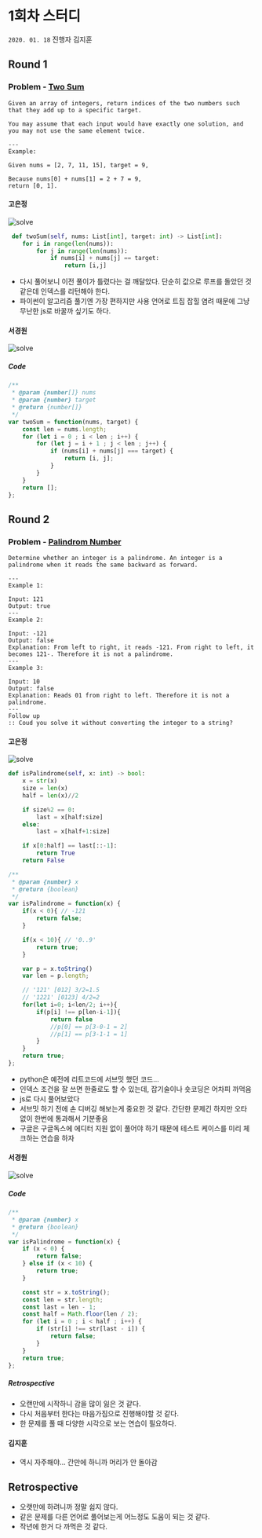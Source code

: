 # 1회차 스터디
`2020. 01. 18`
진행자 김지훈

## Round 1
### Problem - [Two Sum](https://leetcode.com/problems/two-sum/)
```
Given an array of integers, return indices of the two numbers such that they add up to a specific target.

You may assume that each input would have exactly one solution, and you may not use the same element twice.

---
Example:

Given nums = [2, 7, 11, 15], target = 9,

Because nums[0] + nums[1] = 2 + 7 = 9,
return [0, 1].
```

#### 고은정
![solve](../images/w01_p1_ej.jpg)

```python
 def twoSum(self, nums: List[int], target: int) -> List[int]:
    for i in range(len(nums)):
        for j in range(len(nums)):
            if nums[i] + nums[j] == target:
                return [i,j]
```
- 다시 풀어보니 이전 풀이가 틀렸다는 걸 깨달았다. 단순히 값으로 루프를 돌았던 것 같은데 인덱스를 리턴해야 한다.
- 파이썬이 알고리즘 풀기엔 가장 편하지만 사용 언어로 트집 잡힐 염려 때문에 그냥 무난한 js로 바꿀까 싶기도 하다.

#### 서경원
![solve](../images/w01_p1_kw.jpg)

##### Code
```javascript
/**
 * @param {number[]} nums
 * @param {number} target
 * @return {number[]}
 */
var twoSum = function(nums, target) {
    const len = nums.length;
    for (let i = 0 ; i < len ; i++) {
        for (let j = i + 1 ; j < len ; j++) {
            if (nums[i] + nums[j] === target) {
                return [i, j];
            }
        }
    }
    return [];
};
```


## Round 2
### Problem - [Palindrom Number](https://leetcode.com/problems/palindrome-number/)
```
Determine whether an integer is a palindrome. An integer is a palindrome when it reads the same backward as forward.

---
Example 1:

Input: 121
Output: true
---
Example 2:

Input: -121
Output: false
Explanation: From left to right, it reads -121. From right to left, it becomes 121-. Therefore it is not a palindrome.
---
Example 3:

Input: 10
Output: false
Explanation: Reads 01 from right to left. Therefore it is not a palindrome.
---
Follow up
:: Coud you solve it without converting the integer to a string?
```

#### 고은정
![solve](../images/w01_p2_kw.jpg)
```python
def isPalindrome(self, x: int) -> bool:
    x = str(x)
    size = len(x)
    half = len(x)//2

    if size%2 == 0:
        last = x[half:size]
    else:
        last = x[half+1:size]

    if x[0:half] == last[::-1]:
        return True
    return False
```
```javascript
/**
 * @param {number} x
 * @return {boolean}
 */
var isPalindrome = function(x) {
    if(x < 0){ // -121
        return false;
    }

    if(x < 10){ // '0..9'
        return true;
    }

    var p = x.toString()
    var len = p.length;

    // '121' [012] 3/2=1.5
    // '1221' [0123] 4/2=2
    for(let i=0; i<len/2; i++){
        if(p[i] !== p[len-i-1]){
            return false
            //p[0] == p[3-0-1 = 2]
            //p[1] == p[3-1-1 = 1]
        }
    }
    return true;
};
```
- python은 예전에 리트코드에 서브밋 했던 코드...
- 인덱스 조건을 잘 쓰면 한줄로도 할 수 있는데, 잡기술이나 숏코딩은 어차피 까먹음
- js로 다시 풀어보았다
- 서브밋 하기 전에 손 디버깅 해보는게 중요한 것 같다. 간단한 문제긴 하지만 오타 없이 한번에 통과해서 기분좋음
- 구글은 구글독스에 에디터 지원 없이 풀어야 하기 때문에 테스트 케이스를 미리 체크하는 연습을 하자

#### 서경원
![solve](../images/w01_p2_kw.jpg)

##### Code

```javascript
/**
 * @param {number} x
 * @return {boolean}
 */
var isPalindrome = function(x) {
    if (x < 0) {
        return false;
    } else if (x < 10) {
        return true;
    }

    const str = x.toString();
    const len = str.length;
    const last = len - 1;
    const half = Math.floor(len / 2);
    for (let i = 0 ; i < half ; i++) {
        if (str[i] !== str[last - i]) {
            return false;
        }
    }
    return true;
};
```

##### Retrospective
- 오랜만에 시작하니 감을 많이 잃은 것 같다.
- 다시 처음부터 한다는 마음가짐으로 진행해야할 것 같다.
- 한 문제를 풀 때 다양한 시각으로 보는 연습이 필요하다.

#### 김지훈
* 역시 자주해야... 간만에 하니까 머리가 안 돌아감

## Retrospective
* 오랫만에 하려니까 정말 쉽지 않다.
* 같은 문제를 다른 언어로 풀어보는게 어느정도 도움이 되는 것 같다.
* 작년에 한거 다 까먹은 것 같다.
